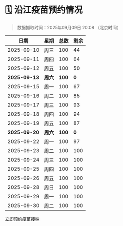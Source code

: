# 🗓️ 沿江疫苗预约情况

> 数据抓取时间：2025年09月09日 20:08 （北京时间）

| 日期 | 星期 | 总数 | 剩余 |
|------|------|------|------|
| 2025-09-10 | 周三 | 100 | 44 |
| 2025-09-11 | 周四 | 100 | 64 |
| 2025-09-12 | 周五 | 100 | 50 |
| **2025-09-13** | **周六** | **100** | **0** |
| 2025-09-15 | 周一 | 100 | 67 |
| 2025-09-16 | 周二 | 100 | 85 |
| 2025-09-17 | 周三 | 100 | 93 |
| 2025-09-18 | 周四 | 100 | 94 |
| 2025-09-19 | 周五 | 100 | 87 |
| **2025-09-20** | **周六** | **100** | **0** |
| 2025-09-22 | 周一 | 100 | 97 |
| 2025-09-23 | 周二 | 100 | 100 |
| 2025-09-24 | 周三 | 100 | 100 |
| 2025-09-25 | 周四 | 100 | 100 |
| 2025-09-26 | 周五 | 100 | 100 |
| 2025-09-28 | 周日 | 100 | 100 |
| 2025-09-29 | 周一 | 100 | 100 |
| 2025-09-30 | 周二 | 100 | 100 |


<div class="button-container">
<a class="btn" href="http://yfzweb.ishequ.net/#/login" target="_blank">立即预约疫苗接种</a>
</div>
